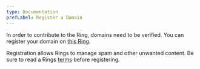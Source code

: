 ```yaml
---
type: Documentation
prefLabel: Register a Domain
---
```


In order to contribute to the Ring, domains need to be verified. You can register your domain on [this Ring](/register).

Registration allows Rings to manage spam and other unwanted content. Be sure to read a Rings [terms](/terms) before registering.
